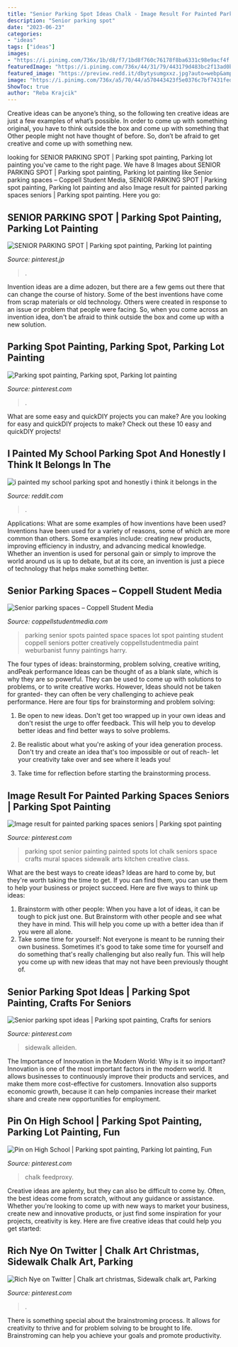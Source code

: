 ```yaml
---
title: "Senior Parking Spot Ideas Chalk - Image Result For Painted Parking Spaces Seniors"
description: "Senior parking spot"
date: "2023-06-23"
categories:
- "ideas"
tags: ["ideas"]
images:
- "https://i.pinimg.com/736x/1b/d8/f7/1bd8f760c76178f8ba6331c98e9acf4f.jpg"
featuredImage: "https://i.pinimg.com/736x/44/31/79/443179d483bc2f13ad0b020c2e290ce6.jpg"
featured_image: "https://preview.redd.it/dbytysumgxxz.jpg?auto=webp&amp;s=72ef19e48ad80f0a811fce30921c2c98b63bf3f8"
image: "https://i.pinimg.com/736x/a5/70/44/a570443423f5e0376c7bf7431fed98c3.jpg"
ShowToc: true
author: "Reba Krajcik"
---
```



Creative ideas can be anyone’s thing, so the following ten creative ideas are just a few examples of what’s possible. In order to come up with something original, you have to think outside the box and come up with something that Other people might not have thought of before. So, don’t be afraid to get creative and come up with something new.

	

		
looking for SENIOR PARKING SPOT | Parking spot painting, Parking lot painting you've came to the right page. We have 8 Images about SENIOR PARKING SPOT | Parking spot painting, Parking lot painting like Senior parking spaces – Coppell Student Media, SENIOR PARKING SPOT | Parking spot painting, Parking lot painting and also Image result for painted parking spaces seniors | Parking spot painting. Here you go:
		
    
## SENIOR PARKING SPOT | Parking Spot Painting, Parking Lot Painting

<img loading=lazy src="https://i.pinimg.com/736x/1b/d8/f7/1bd8f760c76178f8ba6331c98e9acf4f.jpg" onerror="this.onerror=null;this.src='https://tse2.mm.bing.net/th?id=OIP.b2JzLjYSLAA_Ml8sxrRCuQHaH6&amp;pid=15.1';" alt="SENIOR PARKING SPOT | Parking spot painting, Parking lot painting">

_Source: pinterest.jp_

>. 

	

Invention ideas are a dime adozen, but there are a few gems out there that can change the course of history. Some of the best inventions have come from scrap materials or old technology. Others were created in response to an issue or problem that people were facing. So, when you come across an invention idea, don't be afraid to think outside the box and come up with a new solution.

    
## Parking Spot Painting, Parking Spot, Parking Lot Painting

<img loading=lazy src="https://i.pinimg.com/originals/cc/86/96/cc8696c3337a3395ab99ef26a40adccb.jpg" onerror="this.onerror=null;this.src='https://tse4.mm.bing.net/th?id=OIP.5bcODsYVkq2Sl2fDjyT9dQHaJ4&amp;pid=15.1';" alt="Parking spot painting, Parking spot, Parking lot painting">

_Source: pinterest.com_

>. 

	

What are some easy and quickDIY projects you can make?
Are you looking for easy and quickDIY projects to make? Check out these 10 easy and quickDIY projects!

    
## I Painted My School Parking Spot And Honestly I Think It Belongs In The

<img loading=lazy src="https://preview.redd.it/dbytysumgxxz.jpg?auto=webp&amp;s=72ef19e48ad80f0a811fce30921c2c98b63bf3f8" onerror="this.onerror=null;this.src='https://tse2.mm.bing.net/th?id=OIP.whsm175eMsOaH7Yi55z-rwHaNL&amp;pid=15.1';" alt="i painted my school parking spot and honestly i think it belongs in the">

_Source: reddit.com_

>. 

	

Applications: What are some examples of how inventions have been used?
Inventions have been used for a variety of reasons, some of which are more common than others. Some examples include: creating new products, improving efficiency in industry, and advancing medical knowledge. Whether an invention is used for personal gain or simply to improve the world around us is up to debate, but at its core, an invention is just a piece of technology that helps make something better.

    
## Senior Parking Spaces – Coppell Student Media

<img loading=lazy src="https://coppellstudentmedia.com/wp-content/uploads/2013/01/IMG_2391.jpg" onerror="this.onerror=null;this.src='https://tse1.mm.bing.net/th?id=OIP.8NH6T-62SsT7pI1tJGFrKAHaJ4&amp;pid=15.1';" alt="Senior parking spaces – Coppell Student Media">

_Source: coppellstudentmedia.com_

>parking senior spots painted space spaces lot spot painting student coppell seniors potter creatively coppellstudentmedia paint weburbanist funny paintings harry. 

	

The four types of ideas: brainstorming, problem solving, creative writing, andPeak performance
Ideas can be thought of as a blank slate, which is why they are so powerful. They can be used to come up with solutions to problems, or to write creative works. However, Ideas should not be taken for granted- they can often be very challenging to achieve peak performance. Here are four tips for brainstorming and problem solving:
1. Be open to new ideas. Don't get too wrapped up in your own ideas and don't resist the urge to offer feedback. This will help you to develop better ideas and find better ways to solve problems.

2. Be realistic about what you're asking of your idea generation process. Don't try and create an idea that's too impossible or out of reach- let your creativity take over and see where it leads you!

3. Take time for reflection before starting the brainstorming process.

    
## Image Result For Painted Parking Spaces Seniors | Parking Spot Painting

<img loading=lazy src="https://i.pinimg.com/736x/a0/6d/83/a06d838f2d2ac4e7308fb17a3af19ffa.jpg" onerror="this.onerror=null;this.src='https://tse1.mm.bing.net/th?id=OIP.k9siHx5FcCvS7Qf_akLtowHaJ3&amp;pid=15.1';" alt="Image result for painted parking spaces seniors | Parking spot painting">

_Source: pinterest.com_

>parking spot senior painting painted spots lot chalk seniors space crafts mural spaces sidewalk arts kitchen creative class. 

	

What are the best ways to create ideas?
Ideas are hard to come by, but they're worth taking the time to get. If you can find them, you can use them to help your business or project succeed. Here are five ways to think up ideas: 
1. Brainstorm with other people: When you have a lot of ideas, it can be tough to pick just one. But Brainstorm with other people and see what they have in mind. This will help you come up with a better idea than if you were all alone. 
2. Take some time for yourself: Not everyone is meant to be running their own business. Sometimes it's good to take some time for yourself and do something that's really challenging but also really fun. This will help you come up with new ideas that may not have been previously thought of. 

    
## Senior Parking Spot Ideas | Parking Spot Painting, Crafts For Seniors

<img loading=lazy src="https://i.pinimg.com/736x/a5/70/44/a570443423f5e0376c7bf7431fed98c3.jpg" onerror="this.onerror=null;this.src='https://tse2.mm.bing.net/th?id=OIP.FkH6ZPyef21FbWKC7lS9vAHaJ3&amp;pid=15.1';" alt="Senior parking spot ideas | Parking spot painting, Crafts for seniors">

_Source: pinterest.com_

>sidewalk alleiden. 

	

The Importance of Innovation in the Modern World: Why is it so important?
Innovation is one of the most important factors in the modern world. It allows businesses to continuously improve their products and services, and make them more cost-effective for customers. Innovation also supports economic growth, because it can help companies increase their market share and create new opportunities for employment.

    
## Pin On High School | Parking Spot Painting, Parking Lot Painting, Fun

<img loading=lazy src="https://i.pinimg.com/736x/44/31/79/443179d483bc2f13ad0b020c2e290ce6.jpg" onerror="this.onerror=null;this.src='https://tse2.mm.bing.net/th?id=OIP.z0ir7ZXhL5e4nUjDAHQs2AHaJ4&amp;pid=15.1';" alt="Pin on High School | Parking spot painting, Parking lot painting, Fun">

_Source: pinterest.com_

>chalk feedproxy. 

	

Creative ideas are aplenty, but they can also be difficult to come by. Often, the best ideas come from scratch, without any guidance or assistance. Whether you're looking to come up with new ways to market your business, create new and innovative products, or just find some inspiration for your projects, creativity is key. Here are five creative ideas that could help you get started: 

    
## Rich Nye On Twitter | Chalk Art Christmas, Sidewalk Chalk Art, Parking

<img loading=lazy src="https://i.pinimg.com/736x/85/2c/15/852c15d0161498d213a7d8122aacad35.jpg" onerror="this.onerror=null;this.src='https://tse1.mm.bing.net/th?id=OIP.FmN6OUlMzRBYjAUjEeEq9gHaJ3&amp;pid=15.1';" alt="Rich Nye on Twitter | Chalk art christmas, Sidewalk chalk art, Parking">

_Source: pinterest.com_

>. 

	

There is something special about the brainstroming process. It allows for creativity to thrive and for problem solving to be brought to life. Brainstroming can help you achieve your goals and promote productivity.

